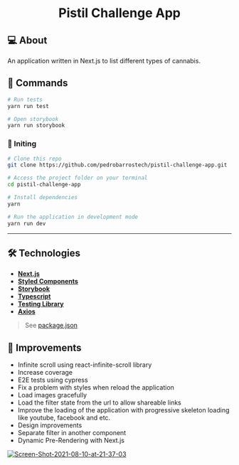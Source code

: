 <h1 align="center">
    Pistil Challenge App
</h1>

## 💻 About

An application written in Next.js to list different types of cannabis.

## 🚀 Commands
```bash
# Run tests
yarn run test
```

```bash
# Open storybook
yarn run storybook
```

### 🧭 Initing 

```bash
# Clone this repo
git clone https://github.com/pedrobarrostech/pistil-challenge-app.git
```

```bash
# Access the project folder on your terminal
cd pistil-challenge-app
```

```bash
# Install dependencies
yarn 
```

```bash
# Run the application in development mode
yarn run dev
```

---

## 🛠 Technologies

- **[Next.js](https://nextjs.org/)**
- **[Styled Components](https://styled-components.com/)**
- **[Storybook](https://storybook.js.org/)**
- **[Typescript](https://www.typescriptlang.org)**
- **[Testing Library](https://testing-library.com)**
- **[Axios](https://github.com/axios/axios)**

> See [package.json](https://github.com/pedrobarrostech/pistil-challenge-app/package.json)


## 🧩 Improvements

- Infinite scroll using react-infinite-scroll library
- Increase coverage
- E2E tests using cypress
- Fix a problem with styles when reload the application
- Load images gracefully
- Load the filter state from the url to allow shareable links
- Improve the loading of the application with progressive skeleton loading like youtube, facebook and etc.
- Design improvements
- Separate filter in another component 
- Dynamic Pre-Rendering with Next.js

<a href="https://ibb.co/vYhsnFZ"><img src="https://i.ibb.co/vYhsnFZ/Screen-Shot-2021-08-10-at-21-37-03.png" alt="Screen-Shot-2021-08-10-at-21-37-03" border="0" /></a>